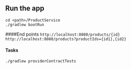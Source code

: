 ## Run the app

`cd <path>/ProductService`<br/>
``./gradlew bootRun``<br>

####End points
`http://localhost:8080/products/{id}` <br/>
`http://localhost:8080/products?productIds={id1},{id2}` <br/>


#### Tasks
`./gradlew providerContractTests`